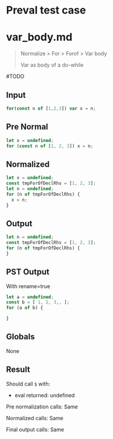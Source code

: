 # Preval test case

# var_body.md

> Normalize > For > Forof > Var body
>
> Var as body of a do-while

#TODO

## Input

`````js filename=intro
for(const n of [1,2,3]) var x = n;
`````

## Pre Normal

`````js filename=intro
let x = undefined;
for (const n of [1, 2, 3]) x = n;
`````

## Normalized

`````js filename=intro
let x = undefined;
const tmpForOfDeclRhs = [1, 2, 3];
let n = undefined;
for (n of tmpForOfDeclRhs) {
  x = n;
}
`````

## Output

`````js filename=intro
let n = undefined;
const tmpForOfDeclRhs = [1, 2, 3];
for (n of tmpForOfDeclRhs) {
}
`````

## PST Output

With rename=true

`````js filename=intro
let a = undefined;
const b = [ 1, 2, 3,, ];
for (a of b) {

}
`````

## Globals

None

## Result

Should call `$` with:
 - eval returned: undefined

Pre normalization calls: Same

Normalized calls: Same

Final output calls: Same
